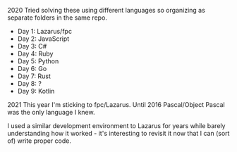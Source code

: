 
2020
Tried solving these using different languages so organizing as separate folders in the same repo.
- Day 1: Lazarus/fpc 
- Day 2: JavaScript
- Day 3: C#
- Day 4: Ruby
- Day 5: Python
- Day 6: Go
- Day 7: Rust
- Day 8: ?
- Day 9: Kotlin

2021
This year I'm sticking to fpc/Lazarus. Until 2016 Pascal/Object Pascal was the only language I knew. 

I used a similar development environment to Lazarus for years while barely understanding how it worked - it's interesting to revisit it now that I can (sort of) write proper code.

